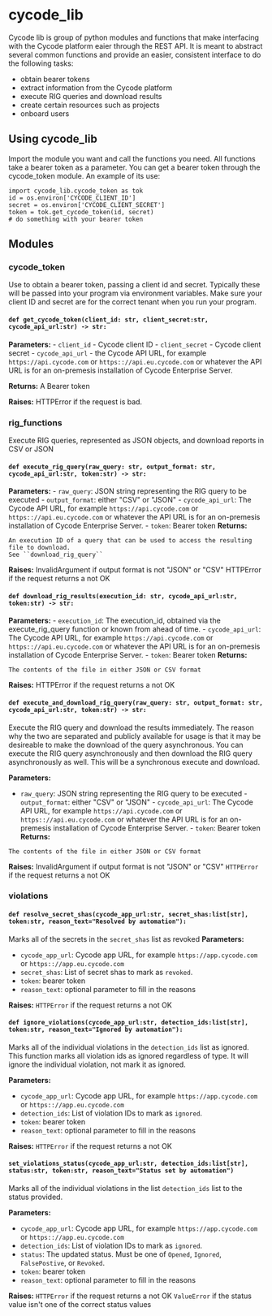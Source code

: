 # cycode_lib

Cycode lib is group of python modules and functions that make interfacing with the Cycode platform eaier through the REST API.  It is meant to abstract several common functions and provide an easier, consistent interface to do the following tasks:
 - obtain bearer tokens
 - extract information from the Cycode platform
 - execute RIG queries and download results
 - create certain resources such as projects
 - onboard users

## Using cycode_lib
Import the module you want and call the functions you need.  All functions take a bearer token as a parameter.  You can get a bearer token through the cycode_token module.  An example of its use:
```
import cycode_lib.cycode_token as tok
id = os.environ['CYCODE_CLIENT_ID']
secret = os.environ['CYCODE_CLIENT_SECRET']
token = tok.get_cycode_token(id, secret)
# do something with your bearer token
```

## Modules

### cycode_token
Use to obtain a bearer token, passing a client id and secret.  Typically these will be passed into your program via environment variables.
Make sure your client ID and secret are for the correct tenant when you run your program.

#### ``def get_cycode_token(client_id: str, client_secret:str, cycode_api_url:str) -> str:``
**Parameters:**
    - ``client_id`` - Cycode client ID
    - ``client_secret`` - Cycode client secret
    - ``cycode_api_url`` - the Cycode API URL, for example  ``https://api.cycode.com`` or ``https:://api.eu.cycode.com`` or whatever the API URL is for an on-premesis installation of Cycode Enterprise Server.

**Returns:**
A Bearer token

**Raises:**
HTTPError if the request is bad.  

### rig_functions
Execute RIG queries, represented as JSON objects, and download reports in CSV or JSON

#### ``def execute_rig_query(raw_query: str, output_format: str, cycode_api_url:str, token:str) -> str:``
**Parameters:**
    - ``raw_query``:  JSON string representing the RIG query to be executed
    - ``output_format``:  either "CSV" or "JSON"
    - ``cycode_api_url``:  The Cycode API URL, for example  ``https://api.cycode.com`` or ``https:://api.eu.cycode.com`` or whatever the API URL is for an on-premesis installation of Cycode Enterprise Server.
    - ``token``: Bearer token
**Returns:**

    An execution ID of a query that can be used to access the resulting file to download.  
    See ``download_rig_query``

**Raises:**
InvalidArgument if output format is not "JSON" or "CSV"
HTTPError if the request returns a not OK

#### ``def download_rig_results(execution_id: str, cycode_api_url:str, token:str) -> str:``
**Parameters:**
    - ``execution_id``:  The execution_id, obtained via the execute_rig_query function or known from ahead of time.
    - ``cycode_api_url``:  The Cycode API URL, for example  ``https://api.cycode.com`` or ``https:://api.eu.cycode.com`` or whatever the API URL is for an on-premesis installation of Cycode Enterprise Server.
    - ``token``: Bearer token
**Returns:**

    The contents of the file in either JSON or CSV format

**Raises:**
HTTPError if the request returns a not OK

#### ``def execute_and_download_rig_query(raw_query: str, output_format: str, cycode_api_url:str, token:str) -> str:``
Execute the RIG query and download the results immediately.  The reason why the two are separated and publicly available for usage is that it may be desireable to make the download of the query asynchronous.  You can execute the RIG query asynchronously and then download the RIG query asynchronously as well.  This will be a synchronous execute and download.

**Parameters:**
   - ``raw_query``:  JSON string representing the RIG query to be executed
    - ``output_format``:  either "CSV" or "JSON"
    - ``cycode_api_url``:  The Cycode API URL, for example  ``https://api.cycode.com`` or ``https:://api.eu.cycode.com`` or whatever the API URL is for an on-premesis installation of Cycode Enterprise Server.
    - ``token``: Bearer token
**Returns:**

    The contents of the file in either JSON or CSV format

**Raises:**
InvalidArgument if output format is not "JSON" or "CSV"
``HTTPError`` if the request returns a not OK


### violations
#### ``def resolve_secret_shas(cycode_app_url:str, secret_shas:list[str], token:str, reason_text="Resolved by automation"):``
Marks all of the secrets in the ``secret_shas`` list as revoked
**Parameters:**
 - ``cycode_app_url``:  Cycode app URL, for example  ``https://app.cycode.com`` or ``https:://app.eu.cycode.com``
 - ``secret_shas``:  List of secret shas to mark as `revoked`.
 - ``token``:  bearer token
 - ``reason_text``: optional parameter to fill in the reasons

**Raises:**
``HTTPError`` if the request returns a not OK


#### ``def ignore_violations(cycode_app_url:str, detection_ids:list[str], token:str, reason_text="Ignored by automation"):``
Marks all of the individual violations in the ``detection_ids`` list as ignored.
This function marks all violation ids as ignored regardless of type.  It will ignore the individual violation, not mark it as ignored.

**Parameters:**
 - ``cycode_app_url``:  Cycode app URL, for example  ``https://app.cycode.com`` or ``https:://app.eu.cycode.com``
 - ``detection_ids``:  List of violation IDs to mark as `ignored`.
 - ``token``:  bearer token
 - ``reason_text``: optional parameter to fill in the reasons

**Raises:**
``HTTPError`` if the request returns a not OK

#### ``set_violations_status(cycode_app_url:str, detection_ids:list[str], status:str, token:str, reason_text="Status set by automation")``
Marks all of the individual violations in the list ``detection_ids`` list to the status provided. 

**Parameters:**
 - ``cycode_app_url``:  Cycode app URL, for example  ``https://app.cycode.com`` or ``https:://app.eu.cycode.com``
 - ``detection_ids``:  List of violation IDs to mark as `ignored`.
 - ``status``:  The updated status. Must be one of ``Opened``, ``Ignored``, ``FalsePostive``, or ``Revoked``. 
 - ``token``:  bearer token
 - ``reason_text``: optional parameter to fill in the reasons

**Raises:**
``HTTPError`` if the request returns a not OK
``ValueError`` if the status value isn't one of the correct status values


